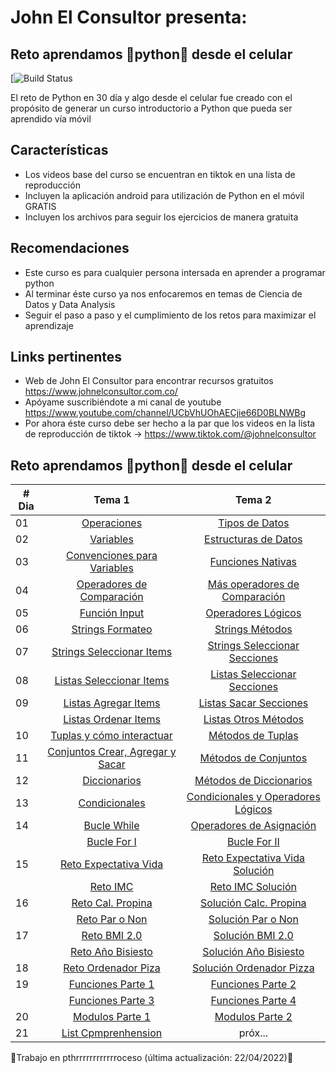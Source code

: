 # John El Consultor presenta:
## Reto aprendamos 🐍python🐍 desde el celular
[![Build Status](https://encrypted-tbn0.gstatic.com/images?q=tbn:ANd9GcRrroEYP9yetgKGOYZCeZysSIjjgBMKOBUjkz-lB0yk0mxdUc4qRkvioFEDrmwk6R29Inw&usqp=CAU)

El reto de Python en 30 día y algo desde el celular fue creado con el propósito de generar un curso introductorio a Python que pueda ser aprendido vía móvil

## Características
- Los videos base del curso se encuentran en tiktok en una lista de reproducción
- Incluyen la aplicación android para utilización de Python en el móvil GRATIS
- Incluyen los archivos para seguir los ejercicios de manera gratuita

## Recomendaciones
- Este curso es para cualquier persona intersada en aprender a programar python
- Al terminar éste curso ya nos enfocaremos en temas de Ciencia de Datos y Data Analysis
- Seguir el paso a paso y el cumplimiento de los retos para maximizar el aprendizaje

## Links pertinentes
- Web de John El Consultor para encontrar recursos gratuitos <https://www.johnelconsultor.com.co/>
- Apóyame suscribiéndote a mi canal de youtube <https://www.youtube.com/channel/UCbVhUOhAECjie66D0BLNWBg>
- Por ahora éste curso debe ser hecho a la par que los videos en la lista de reproducción de tiktok -> <https://www.tiktok.com/@johnelconsultor>

## Reto aprendamos 🐍python🐍 desde el celular

|# Dia | Tema  1                                                   | Tema 2                                                    |
|------|:---------------------------------------------------------:|:---------------------------------------------------------:|
| 01  |  [Operaciones](./Dia1-Operaciones.py) | [Tipos de Datos](./Dia1-Operaciones.py) |  
| 02  |  [Variables](./Dia2-variables.py) | [Estructuras de Datos](./Dia2-DataStructures.py) |
| 03  |  [Convenciones para Variables](./Dia3-ConvencionesVariables.py) |  [Funciones Nativas](./Dia3-FuncionesNativas.py) |
| 04  |  [Operadores de Comparación](./Dia4-OperadoresComparacion.py) |  [Más operadores de Comparación](./Dia4-MasOperadoresComp.py) |
| 05  |  [Función Input](./Dia5-Input.py) | [Operadores Lógicos](./Dia5-OperadoresLogicos.py) |
| 06  |  [Strings Formateo](./Dia6-StringsFormateo.py) | [Strings Métodos](./Dia6-StringsMétodos.py) |
| 07  |  [Strings Seleccionar Items](./Dia7-StringsSeleccionar.py) | [Strings Seleccionar Secciones](./Dia7-StringsSlicing.py) |
| 08  |  [Listas Seleccionar Items](./Dia8-Listas.py) | [Listas Seleccionar Secciones](./Dia8-ListasSlicing.py) |
| 09  |  [Listas Agregar Items](./Dia9-ModListasAgregar.py) | [Listas Sacar Secciones](./Dia9-ModListasSacar.py) |
|     |  [Listas Ordenar Items](./Dia9-ModListasOrden.py) | [Listas Otros Métodos](./Dia9-ModListasSacar.py) |
| 10  |  [Tuplas y cómo interactuar](./Dia10-Tuplas.py) | [Métodos de Tuplas](./Dia10-Tuplas.py) |
| 11  |  [Conjuntos Crear, Agregar y Sacar](./Dia11-SetsAgregarSacar.py) | [Métodos de Conjuntos](./Dia11-SetsMétodos.py) |
| 12  |  [Diccionarios](./Dia12-Dictionaries.py) | [Métodos de Diccionarios](./Dia12-Dictionaries+Metodos.py) |
| 13  |  [Condicionales](./Dia13-PalabrasCondicionales.py) | [Condicionales y Operadores Lógicos](./Dia13-CondicionalesYOperadoresLogicos.py) |
| 14  |  [Bucle While](./Dia14-BucleWhile.py) | [Operadores de Asignación](./Dia14-OperadoresdeAsignacion.py) |
|     |  [Bucle For I](./Dia14-BucleFor1.py) | [Bucle For II](./Dia14-BucleFor2n.py) |
| 15  |  [Reto Expectativa Vida](./Dia15-RetoBasicL&W.py) | [Reto Expectativa Vida Solución](./Dia15-RetoBasicL&WSolucion.py) |
|     |  [Reto IMC](./Dia15-RetoBasicBMI.py) | [Reto IMC Solución](./Dia15-RetoBasicBMISolucion.py) |
| 16  |  [Reto Cal. Propina](./Dia16-RetoCaculadoraPropina.py) | [Solución Calc. Propina](./Dia16-RetoCaculadoraPropinaSolucion.py) |
|     |  [Reto Par o Non](./Dia16-RetoParoNon.py) | [Solución Par o Non](./Dia16-RetoParoNonSolucion.py) |
| 17  |  [Reto BMI 2.0](./Dia17-RetoBMI2.0.py) | [Solución BMI 2.0](./Dia17-RetoBMI2.0Solucion.py) |
|     |  [Reto Año Bisiesto](./Dia17-RetoCalcAñoBi.py) | [Solución Año Bisiesto](./Dia17-RetoCalcAñoBiSolucion.py) |
| 18  |  [Reto Ordenador Piza](./Dia18-RetoOrdenadorPIzza.py) | [Solución Ordenador Pizza](./Dia18-RetoOrdenadorSolucion.py) |
| 19  |  [Funciones Parte 1](./Dia19-FuncionesPart1.py) | [Funciones Parte 2](./Dia19-FuncionesPart2.py) |
|     |  [Funciones Parte 3](./Dia19-FuncionesPart3.py) | [Funciones Parte 4](./Dia19-FuncionesPart4.py) |
| 20  |  [Modulos Parte 1](./Dia20-ModulosPart1.py) | [Modulos Parte 2](./Dia20-ModulosPart2.py) |
| 21  |  [List Cpmprenhension](./Dia21-ListComprenhension.py) | próx... |

 
🐍Trabajo en pthrrrrrrrrrrrroceso  (última actualización: 22/04/2022)🐍









